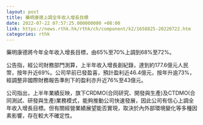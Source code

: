 ```yaml
---
layout: post
title: 藥明康德上調全年收入增長目標
date: 2022-07-22 07:57:25.000000000 +08:00
link: https://news.rthk.hk/rthk/ch/component/k2/1658825-20220722.htm
categories: rthk
---
```


藥明康德將今年全年收入增長目標，由65%至70%上調到68%至72%。

公告指，經公司財務部門測算，上半年收入增長創紀錄，達到約177.6億元人民幣，按年升近69%。公司早前已發盈喜，預計盈利近46.4億元，按年升逾73%，經調整非國際財務報告準則下的盈利亦升近76%至43億元。

公司指出，上半年業績反映，旗下CRDMO(合同研究、開發與生產)及CTDMO(合同測試、研發與生產)業務模式，能夠推動公司快速發展，因此公司有信心上調全年收入增長目標。但有關經營業績展望能否實現，取決於內外部環境變化等多種因素影響，存在較大不確定性。
